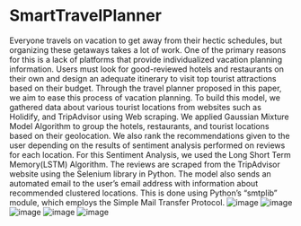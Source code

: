 # SmartTravelPlanner
Everyone travels on vacation to get away from their hectic schedules, but organizing these getaways takes a
lot of work. One of the primary reasons for this is a lack of platforms that provide individualized vacation planning
information. Users must look for good-reviewed hotels and restaurants on their own and design an adequate itinerary
to visit top tourist attractions based on their budget. Through the travel planner proposed in this paper, we aim to
ease this process of vacation planning. To build this model, we gathered data about various tourist locations from
websites such as Holidify, and TripAdvisor using Web scraping. We applied Gaussian Mixture Model Algorithm to
group the hotels, restaurants, and tourist locations based on their geolocation. We also rank the recommendations
given to the user depending on the results of sentiment analysis performed on reviews for each location. For this
Sentiment Analysis, we used the Long Short Term Memory(LSTM) Algorithm. The reviews are scraped from the
TripAdvisor website using the Selenium library in Python. The model also sends an automated email to the user’s
email address with information about recommended clustered locations. This is done using Python’s “smtplib”
module, which employs the Simple Mail Transfer Protocol.
![image](https://github.com/VandanaVipparthi/SmartTravelPlanner/assets/79081616/e80be64d-188d-4604-b04d-aabb691c9a96)
![image](https://github.com/VandanaVipparthi/SmartTravelPlanner/assets/79081616/e40ef6e5-e8e7-4295-9e6a-dbb81f8dc60b)
![image](https://github.com/VandanaVipparthi/SmartTravelPlanner/assets/79081616/a82b9407-a509-4875-b010-edf2d28ce1f4)
![image](https://github.com/VandanaVipparthi/SmartTravelPlanner/assets/79081616/3ad9b2c3-1d4a-46c2-b3d2-cc3f3b372ca1)
![image](https://github.com/VandanaVipparthi/SmartTravelPlanner/assets/79081616/ba801eb9-daef-40bf-8da2-1a9a3fd03792)
